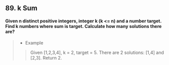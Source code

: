 ## 89. k Sum
#### Given n distinct positive integers, integer k (k <= n) and a number target.<br>Find k numbers where sum is target. Calculate how many solutions there are?

>* Example
>> Given [1,2,3,4], k = 2, target = 5.
>> There are 2 solutions: [1,4] and [2,3].
>> Return 2.
